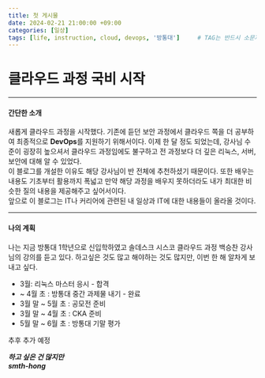 ```yaml
---
title: 첫 게시물
date: 2024-02-21 21:00:00 +09:00
categories: [일상]
tags: [life, instruction, cloud, devops, '방통대']		# TAG는 반드시 소문자로 이루어져야함!
---
```

# 클라우드 과정 국비 시작
---
#### 간단한 소개
새롭게 클라우드 과정을 시작했다. 기존에 듣던 보안 과정에서 클라우드 쪽을 더 공부하여 최종적으로 **DevOps**를 지원하기 위해서이다. 이제 한 달 정도 되었는데, 강사님 수준이 굉장히 높으셔서 클라우드 과정임에도 불구하고 전 과정보다 더 깊은 리눅스, 서버, 보안에 대해 알 수 있었다.  
이 블로그를 개설한 이유도 해당 강사님이 반 전체에 추천하셨기 때문이다. 또한 배우는 내용도 기초부터 활용까지 폭넓고 만약 해당 과정을 배우지 못하더라도 내가 최대한 비슷한 질의 내용을 제공해주고 싶어서이다.  
앞으로 이 블로그는 IT나 커리어에 관련된 내 일상과 IT에 대한 내용들이 올라올 것이다.  
  
---
#### 나의 계획  
나는 지금 방통대 1학년으로 신입학하였고 솔데스크 시스코 클라우드 과정 백승찬 강사님의 강의를 듣고 있다. 하고싶은 것도 많고 해야하는 것도 많지만, 이번 한 해 알차게 보내고 싶다.  

- 3월: 리눅스 마스터 응시 - 합격
- ~ 4월 초 : 방통대 중간 과제물 내기 - 완료
- 3월 말 ~ 5월 초 : 공모전 준비
- 3월 말 ~ 4월 초 : CKA 준비
- 5월 말 ~ 6월 초 : 방통대 기말 평가 

추후 추가 예정
  
***하고 싶은 건 많지만***  
***smth-hong***